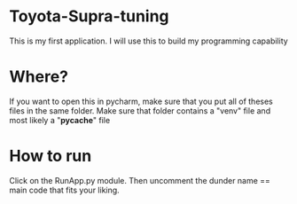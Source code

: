 # Toyota-Supra-tuning
This is my first application. I will use this to build my programming capability 

# Where? 
If you want to open this in pycharm, make sure that you put all of theses files in
the same folder. Make sure that folder contains a "venv" file and most likely a "__pycache__" file 

# How to run 
Click on the RunApp.py module. Then uncomment the dunder name == main code that fits your liking. 
